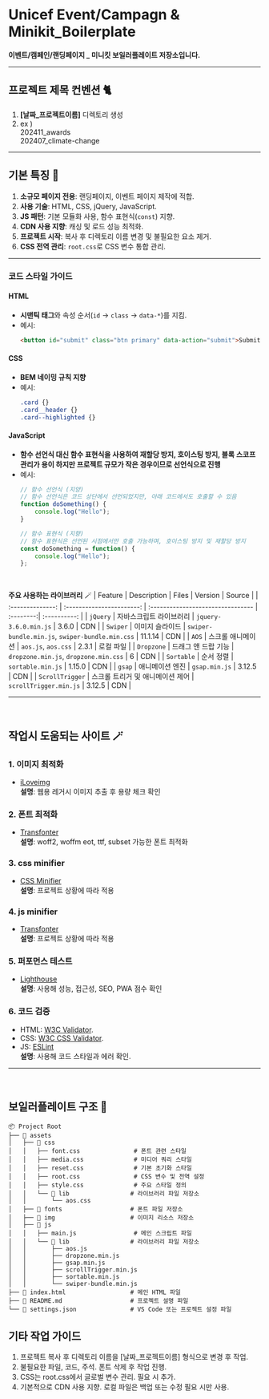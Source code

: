 # Unicef Event/Campagn & Minikit_Boilerplate

**이벤트/캠페인/랜딩페이지 _ 미니킷 보일러플레이트 저장소입니다.**  

***

## 프로젝트 제목 컨벤션 🐈

1. **[날짜_프로젝트이름]** 디렉토리 생성
2. ex )  
      202411_awards  
      202407_climate-change

***

## 기본 특징 🐉

1. **소규모 페이지 전용**: 랜딩페이지, 이벤트 페이지 제작에 적합.
2. **사용 기술**: HTML, CSS, jQuery, JavaScript.
3. **JS 패턴**: 기본 모듈화 사용, 함수 표현식(`const`) 지향.
4. **CDN 사용 지향**: 캐싱 및 로드 성능 최적화.
5. **프로젝트 시작**: 복사 후 디렉토리 이름 변경 및 불필요한 요소 제거.
6. **CSS 전역 관리**: `root.css`로 CSS 변수 통합 관리.

---
### **코드 스타일 가이드**
#### **HTML**
- **시맨틱 태그**와 속성 순서(`id` → `class` → `data-*`)를 지킴.
- 예시:
  ```html
  <button id="submit" class="btn primary" data-action="submit">Submit</button>
  ```
#### **CSS**
- **BEM 네이밍 규칙 지향**
- 예시:
  ```css
  .card {}
  .card__header {}
  .card--highlighted {}
  ```
#### **JavaScript**
- **함수 선언식 대신 함수 표현식을 사용하여 재할당 방지, 호이스팅 방지, 블록 스코프 관리가 용이 하지만 프로젝트 규모가 작은 경우이므로 선언식으로 진행**
- 예시:
  ```javascript
  // 함수 선언식 (지양)
  // 함수 선언식은 코드 상단에서 선언되었지만, 아래 코드에서도 호출할 수 있음
  function doSomething() {
      console.log("Hello");
  }

  // 함수 표현식 (지향)
  // 함수 표현식은 선언된 시점에서만 호출 가능하며, 호이스팅 방지 및 재할당 방지
  const doSomething = function() {
      console.log("Hello");
  };

  ```

<br>  

**주요 사용하는 라이브러리** 🪄
| Feature          | Description               | Files                             | Version   | Source       |
| :--------------: | :-----------------------: | :-------------------------------- | :--------:| :----------: |
| `jQuery`         | 자바스크립트 라이브러리  | `jquery-3.6.0.min.js`             | 3.6.0     | CDN          |
| `Swiper`         | 이미지 슬라이드          | `swiper-bundle.min.js`, `swiper-bundle.min.css` | 11.1.14  | CDN          |
| `AOS`            | 스크롤 애니메이션        | `aos.js`, `aos.css`               | 2.3.1     | 로컬 파일    |
| `Dropzone`       | 드래그 앤 드랍 기능      | `dropzone.min.js`, `dropzone.min.css` | 6       | CDN          |
| `Sortable`       | 순서 정렬                | `sortable.min.js`                 | 1.15.0    | CDN          |
| `gsap`           | 애니메이션 엔진          | `gsap.min.js`                     | 3.12.5    | CDN          |
| `ScrollTrigger`  | 스크롤 트리거 및 애니메이션 제어 | `scrollTrigger.min.js`          | 3.12.5    | CDN          |

***
<br>

## 작업시 도움되는 사이트 🪄
### 1. 이미지 최적화
  - [iLoveimg](https://www.iloveimg.com/ko/compress-image)  
  **설명**: 웹용 레거시 이미지 추출 후 용량 체크 확인
### 2. 폰트 최적화 
  - [Transfonter](https://transfonter.org/)  
  **설명**: woff2, woffm eot, ttf, subset 가능한 폰트 최적화 
### 3. css minifier
  - [CSS Minifier](https://www.toptal.com/developers/cssminifier)  
  **설명**: 프로젝트 상황에 따라 적용
### 4. js minifier 
  - [Transfonter](https://www.toptal.com/developers/javascript-minifier)  
  **설명**: 프로젝트 상황에 따라 적용
### 5. 퍼포먼스 테스트
  - [Lighthouse](https://developers.google.com/web/tools/lighthouse)  
  **설명**: 사용해 성능, 접근성, SEO, PWA 점수 확인
### 6. 코드 검증
- HTML: [W3C Validator](https://validator.w3.org/).
- CSS: [W3C CSS Validator](https://jigsaw.w3.org/css-validator/).
- JS: [ESLint](https://eslint.org/)  
**설명**: 사용해 코드 스타일과 에러 확인.

***
<br>

##  보일러플레이트 구조 🧱

```
📦 Project Root
├── 📂 assets
│   ├── 📂 css
│   │   ├── font.css               # 폰트 관련 스타일
│   │   ├── media.css              # 미디어 쿼리 스타일
│   │   ├── reset.css              # 기본 초기화 스타일
│   │   ├── root.css               # CSS 변수 및 전역 설정
│   │   ├── style.css              # 주요 스타일 정의
│   │   └── 📂 lib                 # 라이브러리 파일 저장소
│   │       └── aos.css
│   ├── 📂 fonts                   # 폰트 파일 저장소
│   ├── 📂 img                     # 이미지 리소스 저장소
│   ├── 📂 js
│   │   ├── main.js                # 메인 스크립트 파일
│   │   └── 📂 lib                 # 라이브러리 파일 저장소
│   │       ├── aos.js
│   │       ├── dropzone.min.js
│   │       ├── gsap.min.js
│   │       ├── scrollTrigger.min.js
│   │       ├── sortable.min.js
│   │       └── swiper-bundle.min.js
├── 📄 index.html                  # 메인 HTML 파일
├── 📄 README.md                   # 프로젝트 설명 파일
└── 📄 settings.json               # VS Code 또는 프로젝트 설정 파일
```

##  기타 작업 가이드
1. 프로젝트 복사 후 디렉토리 이름을 [날짜_프로젝트이름] 형식으로 변경 후 작업.
2. 불필요한 파일, 코드, 주석. 폰트 삭제 후 작업 진행.
3. CSS는 root.css에서 글로벌 변수 관리. 필요 시 추가.
4. 기본적으로 CDN 사용 지향. 로컬 파일은 백업 또는 수정 필요 시만 사용.
